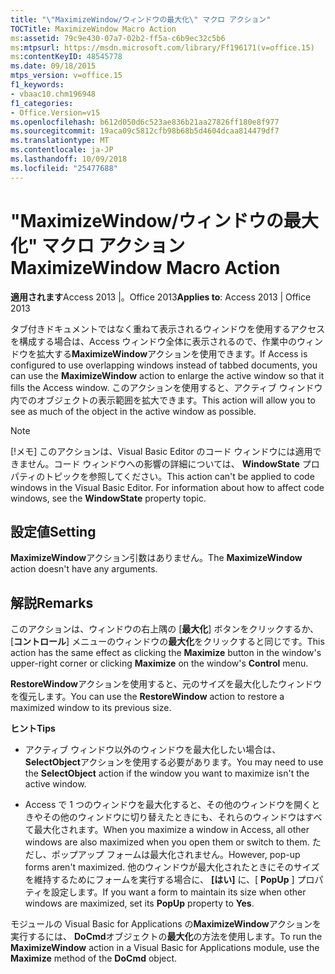 ```yaml
---
title: "\"MaximizeWindow/ウィンドウの最大化\" マクロ アクション"
TOCTitle: MaximizeWindow Macro Action
ms:assetid: 79c9e430-07a7-02b2-ff5a-c6b9ec32c5b6
ms:mtpsurl: https://msdn.microsoft.com/library/Ff196171(v=office.15)
ms:contentKeyID: 48545778
ms.date: 09/18/2015
mtps_version: v=office.15
f1_keywords:
- vbaac10.chm196948
f1_categories:
- Office.Version=v15
ms.openlocfilehash: b612d050d6c523ae836b21aa27826ff180e8f977
ms.sourcegitcommit: 19aca09c5812cfb98b68b5d4604dcaa814479df7
ms.translationtype: MT
ms.contentlocale: ja-JP
ms.lasthandoff: 10/09/2018
ms.locfileid: "25477688"
---
```

# <a name="maximizewindow-macro-action"></a><span data-ttu-id="20efa-102">"MaximizeWindow/ウィンドウの最大化" マクロ アクション</span><span class="sxs-lookup"><span data-stu-id="20efa-102">MaximizeWindow Macro Action</span></span>


<span data-ttu-id="20efa-103">**適用されます**Access 2013 |。Office 2013</span><span class="sxs-lookup"><span data-stu-id="20efa-103">**Applies to**: Access 2013 | Office 2013</span></span>

<span data-ttu-id="20efa-104">タブ付きドキュメントではなく重ねて表示されるウィンドウを使用するアクセスを構成する場合は、Access ウィンドウ全体に表示されるので、作業中のウィンドウを拡大する**MaximizeWindow**アクションを使用できます。</span><span class="sxs-lookup"><span data-stu-id="20efa-104">If Access is configured to use overlapping windows instead of tabbed documents, you can use the **MaximizeWindow** action to enlarge the active window so that it fills the Access window.</span></span> <span data-ttu-id="20efa-105">このアクションを使用すると、アクティブ ウィンドウ内でのオブジェクトの表示範囲を拡大できます。</span><span class="sxs-lookup"><span data-stu-id="20efa-105">This action will allow you to see as much of the object in the active window as possible.</span></span>


> [!NOTE]
> <P><span data-ttu-id="20efa-p102">[!メモ] このアクションは、Visual Basic Editor のコード ウィンドウには適用できません。コード ウィンドウへの影響の詳細については、 <STRONG>WindowState</STRONG> プロパティのトピックを参照してください。</span><span class="sxs-lookup"><span data-stu-id="20efa-p102">This action can't be applied to code windows in the Visual Basic Editor. For information about how to affect code windows, see the <STRONG>WindowState</STRONG> property topic.</span></span></P>



## <a name="setting"></a><span data-ttu-id="20efa-108">設定値</span><span class="sxs-lookup"><span data-stu-id="20efa-108">Setting</span></span>

<span data-ttu-id="20efa-109">**MaximizeWindow**アクション引数はありません。</span><span class="sxs-lookup"><span data-stu-id="20efa-109">The **MaximizeWindow** action doesn't have any arguments.</span></span>

## <a name="remarks"></a><span data-ttu-id="20efa-110">解説</span><span class="sxs-lookup"><span data-stu-id="20efa-110">Remarks</span></span>

<span data-ttu-id="20efa-111">このアクションは、ウィンドウの右上隅の [**最大化**] ボタンをクリックするか、[**コントロール**] メニューのウィンドウの**最大化**をクリックすると同じです。</span><span class="sxs-lookup"><span data-stu-id="20efa-111">This action has the same effect as clicking the **Maximize** button in the window's upper-right corner or clicking **Maximize** on the window's **Control** menu.</span></span>

<span data-ttu-id="20efa-112">**RestoreWindow**アクションを使用すると、元のサイズを最大化したウィンドウを復元します。</span><span class="sxs-lookup"><span data-stu-id="20efa-112">You can use the **RestoreWindow** action to restore a maximized window to its previous size.</span></span>

<span data-ttu-id="20efa-113">**ヒント**</span><span class="sxs-lookup"><span data-stu-id="20efa-113">**Tips**</span></span>

  - <span data-ttu-id="20efa-114">アクティブ ウィンドウ以外のウィンドウを最大化したい場合は、 **SelectObject**アクションを使用する必要があります。</span><span class="sxs-lookup"><span data-stu-id="20efa-114">You may need to use the **SelectObject** action if the window you want to maximize isn't the active window.</span></span>

  - <span data-ttu-id="20efa-115">Access で 1 つのウィンドウを最大化すると、その他のウィンドウを開くときやその他のウィンドウに切り替えたときにも、それらのウィンドウはすべて最大化されます。</span><span class="sxs-lookup"><span data-stu-id="20efa-115">When you maximize a window in Access, all other windows are also maximized when you open them or switch to them.</span></span> <span data-ttu-id="20efa-116">ただし、ポップアップ フォームは最大化されません。</span><span class="sxs-lookup"><span data-stu-id="20efa-116">However, pop-up forms aren't maximized.</span></span> <span data-ttu-id="20efa-117">他のウィンドウが最大化されたときにそのサイズを維持するためにフォームを実行する場合に、 **[はい]** に、[ **PopUp** ] プロパティを設定します。</span><span class="sxs-lookup"><span data-stu-id="20efa-117">If you want a form to maintain its size when other windows are maximized, set its **PopUp** property to **Yes**.</span></span>

<span data-ttu-id="20efa-118">モジュールの Visual Basic for Applications の**MaximizeWindow**アクションを実行するには、 **DoCmd**オブジェクトの**最大化**の方法を使用します。</span><span class="sxs-lookup"><span data-stu-id="20efa-118">To run the **MaximizeWindow** action in a Visual Basic for Applications module, use the **Maximize** method of the **DoCmd** object.</span></span>

